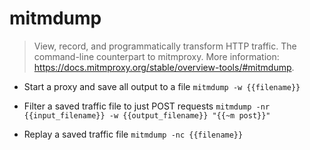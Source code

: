 # mitmdump
> View, record, and programmatically transform HTTP traffic.
> The command-line counterpart to mitmproxy.
> More information: <https://docs.mitmproxy.org/stable/overview-tools/#mitmdump>.

- Start a proxy and save all output to a file
`mitmdump -w {{filename}}`

- Filter a saved traffic file to just POST requests
`mitmdump -nr {{input_filename}} -w {{output_filename}} "{{~m post}}"`

- Replay a saved traffic file
`mitmdump -nc {{filename}}`
